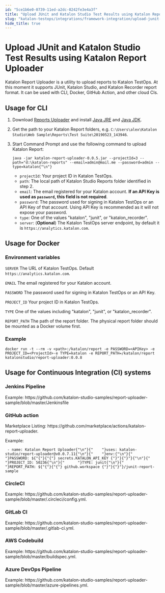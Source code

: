 ```yaml
---
id: "5ce1b6e0-0739-11ed-a2dc-0242fe3e4a3f"
title: "Upload JUnit and Katalon Studio Test Results using Katalon Report Uploader"
slug: "katalon-testops/integrations/framework-integration/upload-junit-and-katalon-studio-test-results-using-katalon-report-uploader"
hide_title: true
---
```


# <a id="id" class="anchor_top_offset"/><a id="ariaid-title1" class="anchor_top_offset"/>Upload JUnit and Katalon Studio Test Results using Katalon Report Uploader

<p xmlns="http://www.w3.org/1999/xhtml" className="p">Katalon Report Uploader is a utility to upload reports to   Katalon TestOps. At this moment it supports JUnit, Katalon Studio,   and Katalon Recorder report format. It can be used with CLI,   Docker, GitHub Action, and other cloud CIs.</p> 

## <a id="id_1" class="anchor_top_offset"/>Usage for CLI

<ol xmlns="http://www.w3.org/1999/xhtml" className="ol"><li className="li">     <p className="p">Download <a className="xref j-external-link" href="https://github.com/katalon-studio/report-uploader/releases" target="_blank">Reports Uploader</a> and install <a className="xref j-external-link" href="https://www.java.com/en/download/manual.jsp" target="_blank">Java JRE</a> and <a className="xref j-external-link" href="https://www.oracle.com/technetwork/java/javase/downloads/index.html" target="_blank">Java JDK</a>.</p>   </li><li className="li">     <p className="p">Get the path to your Katalon Report folders, e.g. <code className="ph codeph">C:\Users\alex\Katalon Studio\Web Sample\Reports\Test Suite\20190523_143946</code>.</p>   </li><li className="li">     <p className="p">Start Command Prompt and use the following command to upload Katalon Report:</p>     <pre className="pre codeblock"><code>java -jar katalon-report-uploader-0.0.5.jar --projectId=3 --path="d:\katalon-reports" --email=admin@mail.me --password=admin --type=katalon{"\n"}</code></pre>     <ul className="ul"><li className="li"> <code className="ph codeph">projectId</code>: Your project ID in Katalon TestOps.</li><li className="li"> <code className="ph codeph">path</code>: The local path of Katalon Studio Reports folder identified in step 2.</li><li className="li"> <code className="ph codeph">email</code>: The email registered for your Katalon account. <strong className="ph b">If an API Key is used as <code className="ph codeph">password</code>, this field is not required</strong>.</li><li className="li"> <code className="ph codeph">password</code>: The password used for signing in Katalon TestOps or an API Key of that account. Using API Key is recommended as it will not expose your password.</li><li className="li"> <code className="ph codeph">type</code>: One of the values "katalon", "junit", or "katalon_recorder".</li><li className="li"> <code className="ph codeph">server</code>: (<strong className="ph b">Optional</strong>) The Katalon TestOps server endpoint, by default it is <code className="ph codeph">https://analytics.katalon.com</code>.</li></ul>   </li></ol> 

## <a id="id_2" class="anchor_top_offset"/>Usage for Docker


### Environment variables

<p xmlns="http://www.w3.org/1999/xhtml" className="p">   <code className="ph codeph">SERVER</code> The URL of Katalon TestOps. Default   <code className="ph codeph">https://analytics.katalon.com</code>.</p> 
<p xmlns="http://www.w3.org/1999/xhtml" className="p">   <code className="ph codeph">EMAIL</code> The email registered for your Katalon   account.</p> 
<p xmlns="http://www.w3.org/1999/xhtml" className="p">   <code className="ph codeph">PASSWORD</code> The password used for signing in Katalon   TestOps or an API Key.</p> 
<p xmlns="http://www.w3.org/1999/xhtml" className="p">   <code className="ph codeph">PROJECT_ID</code> Your project ID in Katalon TestOps.</p> 
<p xmlns="http://www.w3.org/1999/xhtml" className="p">   <code className="ph codeph">TYPE</code> One of the values including "katalon",   "junit", or "katalon_recorder".</p> 
<p xmlns="http://www.w3.org/1999/xhtml" className="p">   <code className="ph codeph">REPORT_PATH</code> The path of the report folder. The   physical report folder should be mounted as a Docker volume   first.</p> 

### Example

<pre xmlns="http://www.w3.org/1999/xhtml" className="pre codeblock"><code>docker run -t --rm -v &lt;path&gt;:/katalon/report -e PASSWORD=&lt;APIKey&gt; -e PROJECT_ID=&lt;ProjectId&gt;-e TYPE=katalon -e REPORT_PATH=/katalon/report katalonstudio/report-uploader:0.0.8</code></pre> 

## <a id="id_5" class="anchor_top_offset"/>Usage for Continuous Integration (CI) systems


### Jenkins Pipeline

<p xmlns="http://www.w3.org/1999/xhtml" className="p">Example:   https://github.com/katalon-studio-samples/report-uploader-sample/blob/master/Jenkinsfile</p> 

### GitHub action

<p xmlns="http://www.w3.org/1999/xhtml" className="p">Marketplace Listing:   https://github.com/marketplace/actions/katalon-report-uploader.</p> 
<p xmlns="http://www.w3.org/1999/xhtml" className="p">Example:</p> 
<pre xmlns="http://www.w3.org/1999/xhtml" className="pre codeblock"><code> - name: Katalon Report Uploader{"\n"}{"    "}uses: katalon-studio/report-uploader@v0.0.7.11{"\n"}{"    "}env:{"\n"}{"      "}PASSWORD: ${"{"}{"{"} secrets.KATALON_API_KEY {"}"}{"}"}{"\n"}{"      "}PROJECT_ID: 50236{"\n"}{"      "}TYPE: junit{"\n"}{"      "}REPORT_PATH: ${"{"}{"{"} github.workspace {"}"}{"}"}/junit-report-sample</code></pre> 

### CircleCI

<p xmlns="http://www.w3.org/1999/xhtml" className="p">Example:   https://github.com/katalon-studio-samples/report-uploader-sample/blob/master/.circleci/config.yml.</p> 

### GitLab CI

<p xmlns="http://www.w3.org/1999/xhtml" className="p">Example:   https://github.com/katalon-studio-samples/report-uploader-sample/blob/master/.gitlab-ci.yml.</p> 

### AWS Codebuild

<p xmlns="http://www.w3.org/1999/xhtml" className="p">Example:   https://github.com/katalon-studio-samples/report-uploader-sample/blob/master/buildspec.yml.</p> 

### Azure DevOps Pipeline

<p xmlns="http://www.w3.org/1999/xhtml" className="p">Example:   https://github.com/katalon-studio-samples/report-uploader-sample/blob/master/azure-pipelines.yml.</p> 
